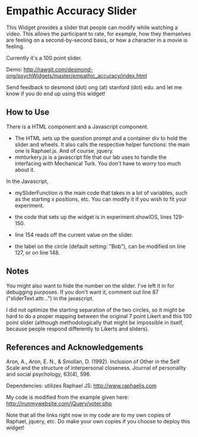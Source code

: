 # Empathic Accuracy Slider

This Widget provides a slider that people can modify while watching a video. This allows the participant to rate, for example, how they themselves are feeling on a second-by-second basis, or how a character in a movie is feeling. 

Currently it's a 100 point slider.

Demo: http://rawgit.com/desmond-ong/psychWidgets/master/empathic_accuracy/index.html

Send feedback to desmond (dot) ong (at) stanford (dot) edu. and let me know if you do end up using this widget! 

## How to Use

There is a HTML component and a Javascript component.

- The HTML sets up the question prompt and a container div to hold the slider and wheels. It also calls the respective helper functions: the main one is Raphael.js. And of course, jquery.
- mmturkery.js is a javascript file that our lab uses to handle the interfacing with Mechanical Turk. You don't have to worry too much about it.

In the Javascript,
- mySliderFunction is the main code that takes in a lot of variables, such as the starting x positions, etc. You can modify it if you wish to fit your experiment.

- the code that sets up the widget is in experiment.showIOS, lines 129-150.
- line 154 reads off the current value on the slider.
- the label on the circle (default setting: "Bob"), can be modified on line 127, or on line 148.

## Notes

You might also want to hide the number on the slider. I've left it in for debugging purposes. If you don't want it, comment out line 87 ("sliderText.attr...") in the javascript.

I did not optimize the starting separation of the two circles, so it might be hard to do a proper mapping between the original 7 point Likert and this 100 point slider (although methodologically that might be impossible in itself, because people respond differently to Likerts and sliders).



## References and Acknowledgements

Aron, A., Aron, E. N., & Smollan, D. (1992). Inclusion of Other in the Self Scale and the structure of interpersonal closeness. Journal of personality and social psychology, 63(4), 596.

Dependencies: utilizes Raphael JS: http://www.raphaeljs.com

My code is modified from the example given here: http://irunmywebsite.com/jQuery/voter.php

Note that all the links right now in my code are to my own copies of Raphael, jquery, etc. Do make your own copies if you choose to deploy this widget!